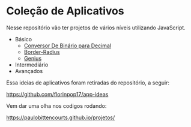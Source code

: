 # Coleção de Aplicativos

Nesse repositório vão ter projetos de vários níveis utilizando JavaScript.

- Básico 
  - [Conversor De Binário para Decimal](https://github.com/Paulobittencourts/projetos/tree/main/BinaryToDecimal)
  - [Border-Radius](https://github.com/Paulobittencourts/projetos/tree/main/Border-radius)
  - [Genius](https://github.com/Paulobittencourts/projetos/tree/main/Genius)
- Intermediário 
- Avançados 

Essa ideias de aplicativos foram retiradas do repositório, a seguir:

 https://github.com/florinpop17/app-ideas

 Vem dar uma olha nos codigos rodando:
 
 https://paulobittencourts.github.io/projetos/
